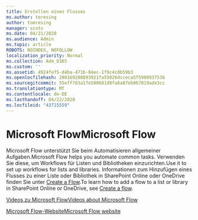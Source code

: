 ```yaml
---
title: Erstellen eines Flusses
ms.author: toresing
author: tomresing
manager: scotv
ms.date: 04/21/2020
ms.audience: Admin
ms.topic: article
ROBOTS: NOINDEX, NOFOLLOW
localization_priority: Normal
ms.collection: Adm_O365
ms.custom: ''
ms.assetid: 4924fef5-d4ba-471b-84ec-1f9c4c0b59b3
ms.openlocfilehash: 280169200893921fa550264cceca5f5980937536
ms.sourcegitcommit: 55eff703a17e500681d8fa6a87eb067019ade3cc
ms.translationtype: MT
ms.contentlocale: de-DE
ms.lasthandoff: 04/22/2020
ms.locfileid: "43715559"
---
```

# <a name="microsoft-flow"></a><span data-ttu-id="852b6-102">Microsoft Flow</span><span class="sxs-lookup"><span data-stu-id="852b6-102">Microsoft Flow</span></span>

<span data-ttu-id="852b6-103">Microsoft Flow unterstützt Sie beim Automatisieren allgemeiner Aufgaben.</span><span class="sxs-lookup"><span data-stu-id="852b6-103">Microsoft Flow helps you automate common tasks.</span></span> <span data-ttu-id="852b6-104">Verwenden Sie diese, um Workflows für Listen und Bibliotheken einzurichten.</span><span class="sxs-lookup"><span data-stu-id="852b6-104">Use it to set up workflows for lists and libraries.</span></span> <span data-ttu-id="852b6-105">Informationen zum Hinzufügen eines Flusses zu einer Liste oder Bibliothek in SharePoint Online oder OneDrive finden Sie unter [Create a Flow](https://go.microsoft.com/fwlink/?linkid=869408).</span><span class="sxs-lookup"><span data-stu-id="852b6-105">To learn how to add a flow to a list or library in SharePoint Online or OneDrive, see [Create a flow](https://go.microsoft.com/fwlink/?linkid=869408).</span></span>
  
[<span data-ttu-id="852b6-106">Videos zu Microsoft Flow</span><span class="sxs-lookup"><span data-stu-id="852b6-106">Videos about Microsoft Flow</span></span>](https://go.microsoft.com/fwlink/?linkid=864641)
  
[<span data-ttu-id="852b6-107">Microsoft Flow-Website</span><span class="sxs-lookup"><span data-stu-id="852b6-107">Microsoft Flow website</span></span>](https://go.microsoft.com/fwlink/?linkid=864642)
  

